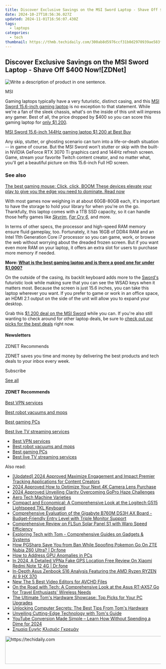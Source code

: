 ```yaml
---
title: Discover Exclusive Savings on the MSI Sword Laptop - Shave Off $400 Now![ZDNet]
date: 2024-10-27T18:56:36.027Z
updated: 2024-11-01T16:56:07.430Z
tags:
  - laptops
categories:
  - tech
thumbnail: https://thmb.techidaily.com/300ab8d5976ccf31b0d2970939ae583f50bd954e838c66ca43450f63be8d3d0c.jpg
---
```


## Discover Exclusive Savings on the MSI Sword Laptop - Shave Off $400 Now![ZDNet]

![Write a description of product in one sentence.](https://www.zdnet.com/a/img/resize/ce241a8fd8d2c34748793454749c112f45c26584/2023/01/06/ab32729a-8e7d-4fd4-947d-d7e9b0b6960e/untitled-design-13.jpg?auto=webp&width=1280)

MSI

Gaming laptops typically have a very futuristic, distinct casing, and this [MSI Sword 15.6-inch gaming laptop](https://shop-links.co/link/?url=https%3A%2F%2Fwww.bestbuy.com%2Fsite%2Fmsi-sword-15-6-144hz-gaming-laptop-intel-core-i7-nvidia-geforce-rtx-3070ti-1tb-ssd-16gb-memory-white%2F6511433.p%3F&publisher_slug=itechdaily19598&exclusive=1) is no exception to that statement. While we're a fan of the sleek chassis, what's on the inside of this unit will impress any gamer. Best of all, the price dropped by $400 so you can score this gaming laptop for [only $1,200](https://shop-links.co/link/?url=https%3A%2F%2Fwww.bestbuy.com%2Fsite%2Fmsi-sword-15-6-144hz-gaming-laptop-intel-core-i7-nvidia-geforce-rtx-3070ti-1tb-ssd-16gb-memory-white%2F6511433.p%3F&publisher_slug=itechdaily19598&exclusive=1).

[MSI Sword 15.6-inch 144Hz gaming laptop $1,200 at Best Buy](https://shop-links.co/link/?url=https%3A%2F%2Fwww.bestbuy.com%2Fsite%2Fmsi-sword-15-6-144hz-gaming-laptop-intel-core-i7-nvidia-geforce-rtx-3070ti-1tb-ssd-16gb-memory-white%2F6511433.p%3F&publisher_slug=itechdaily19598&exclusive=1)

Any skip, stutter, or ghosting scenario can turn into a life-or-death situation -- in game of course. But the MSI Sword won't stutter or skip with the built-in NVIDIA GeForce RTX 3070 Ti graphics card and 144Hz refresh screen. Game, stream your favorite Twitch content creator, and no matter what, you'll get a beautiful picture on this 15.6-inch Full HD screen.

### See also

[The best gaming mouse: Click, click, BOOM These devices elevate your play to give you the edge you need to dominate.  Read now](https://www.zdnet.com/article/best-gaming-mouse/)

With most games now weighing in at about 60GB-80GB each, it's important to have the storage to hold your library for when you're on the go. Thankfully, this laptop comes with a 1TB SSD capacity, so it can handle those hefty games like _[Skyrim](https://buy.geni.us/Proxy.ashx?TSID=368250&GR%5FURL=https%3A%2F%2Fwww.amazon.com%2FElder-Scrolls-Skyrim-Legendary-PC%2Fdp%2FB00CJ7IUIQ%2F%3Ftag%3Dzd-buy-button-20%26ascsubtag%3D%5F%5FCOM%5FCLICK%5FID%5F%5F%7C815f5b88-6b48-4728-93a9-10477b18a927%7Cdtp&dtb=1)_, _[Far Cry 6](https://buy.geni.us/Proxy.ashx?TSID=368250&GR%5FURL=https%3A%2F%2Fwww.amazon.com%2FFar-Cry-Standard-Online-Game%2Fdp%2FB0BMM8QMVW%2F%3Ftag%3Dzd-buy-button-20%26ascsubtag%3D%5F%5FCOM%5FCLICK%5FID%5F%5F%7C815f5b88-6b48-4728-93a9-10477b18a927%7Cdtp&dtb=1)_, and more.

In terms of other specs, the processor and high-speed RAM memory ensure fluid gameplay, too. Fortunately, it has 16GB of DDR4 RAM and an Intel 11th Generation Core i7 processor so you can game, work, or browse the web without worrying about the dreaded frozen screen. But if you want even more RAM on your laptop, it offers an extra slot for users to purchase more memory if needed.

**More: [What is the best gaming laptop and is there a good one for under $1,000?](https://www.zdnet.com/article/best-gaming-laptop/)**

On the outside of the casing, its backlit keyboard adds more to the [Sword's](https://shop-links.co/link/?url=https%3A%2F%2Fwww.bestbuy.com%2Fsite%2Fmsi-sword-15-6-144hz-gaming-laptop-intel-core-i7-nvidia-geforce-rtx-3070ti-1tb-ssd-16gb-memory-white%2F6511433.p%3F&publisher_slug=itechdaily19598&exclusive=1) futuristic look while making sure that you can see the WSAD keys when it matters most. Because the screen is just 15.6 inches, you can take this laptop wherever you want. If you prefer to game or work in an office space, an HDMI 2.1 output on the side of the unit will allow you to expand your desktop.

Grab this [$1,200 deal on the MSI Sword](https://shop-links.co/link/?url=https%3A%2F%2Fwww.bestbuy.com%2Fsite%2Fmsi-sword-15-6-144hz-gaming-laptop-intel-core-i7-nvidia-geforce-rtx-3070ti-1tb-ssd-16gb-memory-white%2F6511433.p%3F&publisher_slug=itechdaily19598&exclusive=1) while you can. If you're also still wanting to check around for other laptop deals, be sure to [check out our picks for the best deals](https://www.zdnet.com/article/laptop-deals/) right now.

#### Newsletters

ZDNET Recommends

ZDNET saves you time and money by delivering the best products and tech deals to your inbox every week.

 Subscribe

[See all](https://www.zdnet.com/newsletters/)

#### **ZDNET** Recommends

[Best VPN services](https://www.zdnet.com/article/best-vpn/ "Best VPN services")

[Best robot vacuums and mops](https://www.zdnet.com/article/best-robot-vacuum-mop/ "Best robot vacuums and mops")

[Best gaming PCs](https://www.zdnet.com/article/best-gaming-pc/ "Best gaming PCs")

[Best live TV streaming services](https://www.zdnet.com/article/best-live-tv-streaming-service/ "Best live TV streaming services")

* [Best VPN services](https://www.zdnet.com/article/best-vpn/ "Best VPN services")
* [Best robot vacuums and mops](https://www.zdnet.com/article/best-robot-vacuum-mop/ "Best robot vacuums and mops")
* [Best gaming PCs](https://www.zdnet.com/article/best-gaming-pc/ "Best gaming PCs")
* [Best live TV streaming services](https://www.zdnet.com/article/best-live-tv-streaming-service/ "Best live TV streaming services")

<ins class="adsbygoogle"
     style="display:block"
     data-ad-format="autorelaxed"
     data-ad-client="ca-pub-7571918770474297"
     data-ad-slot="1223367746"></ins>

<ins class="adsbygoogle"
     style="display:block"
     data-ad-client="ca-pub-7571918770474297"
     data-ad-slot="8358498916"
     data-ad-format="auto"
     data-full-width-responsive="true"></ins>

<span class="atpl-alsoreadstyle">Also read:</span>
<div><ul>
<li><a href="https://youtube-sure.techidaily.com/ed-2024-approved-maximize-engagement-and-impact-premier-tracking-applications-for-content-creators/"><u>[Updated] 2024 Approved Maximize Engagement and Impact Premier Tracking Applications for Content Creators</u></a></li>
<li><a href="https://some-techniques.techidaily.com/2024-approved-how-to-optimize-your-next-4k-camera-lens-purchase/"><u>2024 Approved How to Optimize Your Next 4K Camera Lens Purchase</u></a></li>
<li><a href="https://some-approaches.techidaily.com/2024-approved-unveiling-clarity-overcoming-gopro-haze-challenges/"><u>2024 Approved Unveiling Clarity Overcoming GoPro Haze Challenges</u></a></li>
<li><a href="https://extra-lessons.techidaily.com/aero-tech-machine-varieties/"><u>Aero Tech Machine Varieties</u></a></li>
<li><a href="https://hardware-reviews.techidaily.com/compact-and-economical-a-comprehensive-look-at-the-logitech-g515-lightspeed-tkl-keyboard/"><u>Compact and Economical: A Comprehensive Look at the Logitech G515 Lightspeed TKL Keyboard</u></a></li>
<li><a href="https://hardware-reviews.techidaily.com/comprehensive-evaluation-of-the-gigabyte-b760m-ds3h-ax-board-budget-friendly-entry-level-with-triple-monitor-support/"><u>Comprehensive Evaluation of the Gigabyte B760M DS3H AX Board - Budget-Friendly Entry Level with Triple Monitor Support</u></a></li>
<li><a href="https://hardware-reviews.techidaily.com/comprehensive-review-on-flsun-solar-panel-s1-with-warp-speed-efficiency/"><u>Comprehensive Review on FLSun Solar Panel S1 with Warp Speed Efficiency</u></a></li>
<li><a href="https://hardware-reviews.techidaily.com/exploring-tech-with-tom-comprehensive-guides-on-gadgets-and-systems/"><u>Exploring Tech with Tom - Comprehensive Guides on Gadgets & Systems</u></a></li>
<li><a href="https://android-pokemon-go.techidaily.com/how-pgsharp-save-you-from-ban-while-spoofing-pokemon-go-on-zte-nubia-z60-ultra-drfone-by-drfone-virtual-android/"><u>How PGSharp Save You from Ban While Spoofing Pokemon Go On ZTE Nubia Z60 Ultra? | Dr.fone</u></a></li>
<li><a href="https://graphic-issues.techidaily.com/how-to-address-gpu-anomalies-in-pcs/"><u>How to Address GPU Anomalies in PCs</u></a></li>
<li><a href="https://change-location.techidaily.com/in-2024-a-detailed-vpna-fake-gps-location-free-review-on-xiaomi-redmi-note-12-4g-drfone-by-drfone-virtual-android/"><u>In 2024, A Detailed VPNa Fake GPS Location Free Review On Xiaomi Redmi Note 12 4G | Dr.fone</u></a></li>
<li><a href="https://hardware-reviews.techidaily.com/in-depth-asus-zenbook-s16-analysis-featuring-the-amd-ryzen-ryzen-ai-9-hx-370/"><u>In-Depth Asus Zenbook S16 Analysis Featuring the AMD Ryzen RYZEN AI 9 HX 370</u></a></li>
<li><a href="https://smart-video-editing.techidaily.com/new-the-5-best-video-editors-for-avchd-files/"><u>New The 5 Best Video Editors for AVCHD Files</u></a></li>
<li><a href="https://hardware-reviews.techidaily.com/on-the-road-with-tech-a-comprehensive-look-at-the-asus-rt-ax57-go-for-travel-enthusiasts-wireless-needs/"><u>On the Road with Tech: A Comprehensive Look at the Asus RT-AX57 Go for Travel Enthusiasts' Wireless Needs</u></a></li>
<li><a href="https://hardware-reviews.techidaily.com/the-ultimate-toms-hardware-showcase-top-picks-for-your-pc-upgrades/"><u>The Ultimate Tom's Hardware Showcase: Top Picks for Your PC Upgrades</u></a></li>
<li><a href="https://hardware-reviews.techidaily.com/unlocking-computer-secrets-the-best-tips-from-toms-hardware/"><u>Unlocking Computer Secrets: The Best Tips From Tom's Hardware</u></a></li>
<li><a href="https://hardware-reviews.techidaily.com/unveiling-cutting-edge-technology-with-toms-guide/"><u>Unveiling Cutting-Edge Technology with Tom's Guide</u></a></li>
<li><a href="https://youtube-webster.techidaily.com/be-conversion-made-simple-learn-how-without-spending-a-dime-for-2024/"><u>YouTube Conversion Made Simple – Learn How Without Spending a Dime for 2024</u></a></li>
<li><a href="https://mondly-stories.techidaily.com/shmaia-eyxhs-klismos-gkreman/"><u>Σημαία Ευχής Κλισμός Γκρεμάν</u></a></li>
</ul></div>

<!-- affiliate ads begin -->
<a href="https://ephamedtechinc.pxf.io/c/5597632/2137224/26400" target="_top" id="2137224">
  <img src="//a.impactradius-go.com/display-ad/26400-2137224" border="0" alt="https://techidaily.com" width="728" height="90"/>
</a>
<img height="0" width="0" src="https://ephamedtechinc.pxf.io/i/5597632/2137224/26400" style="position:absolute;visibility:hidden;" border="0" />
<!-- affiliate ads end -->

